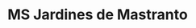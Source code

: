 ---
title: "MS Jardines de Mastranto"
url: /la-chorrera/ms-jardines-de-mastranto/
shop: comodidad
---